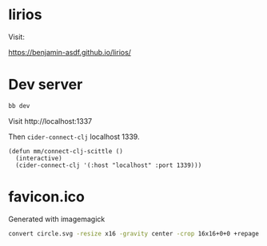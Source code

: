 # lirios

Visit:

https://benjamin-asdf.github.io/lirios/

# Dev server

```sh
bb dev
```

Visit http://localhost:1337

Then `cider-connect-clj` localhost 1339.

```elisp
(defun mm/connect-clj-scittle ()
  (interactive)
  (cider-connect-clj '(:host "localhost" :port 1339)))
```


# favicon.ico

Generated with imagemagick

```sh
convert circle.svg -resize x16 -gravity center -crop 16x16+0+0 +repage favicon.ico
```

